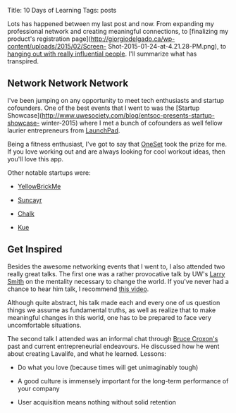 Title: 10 Days of Learning
Tags: posts

Lots has happened between my last post and now. From expanding my professional
network and creating meaningful connections, to [finalizing my product's
registration page](http://giorgiodelgado.ca/wp-content/uploads/2015/02/Screen-
Shot-2015-01-24-at-4.21.28-PM.png), to [hanging out with really influential
people](https://twitter.com/Giorgio_Delgado/status/562347062524911616). I'll
summarize what has transpired.



## Network Network Network

I've been jumping on any opportunity to meet tech enthusiasts and startup
cofounders. One of the best events that I went to was the [Startup
Showcase](http://www.uwesociety.com/blog/entsoc-presents-startup-showcase-
winter-2015) where I met a bunch of cofounders as well fellow laurier
entrepreneurs from [LaunchPad](http://laurierentrepreneur.ca/launchpad/).

Being a fitness enthusiast, I've got to say that
[OneSet](http://www.oneset.co/) took the prize for me. If you love working out
and are always looking for cool workout ideas, then you'll love this app.

Other notable startups were:



  * [YellowBrickMe](http://www.yellowbrickme.ca/)

* [Suncayr](http://www.suncayr.ca/)

* [Chalk](https://www.chalk.com/)

* [Kue](http://getkue.ca/)

## Get Inspired

Besides the awesome networking events that I went to, I also attended two
really great talks. The first one was a rather provocative talk by UW's [Larry
Smith](https://www.ted.com/speakers/larry_smith) on the mentality necessary to
change the world. If you've never had a chance to hear him talk, I recommend
[this
video](http://www.ted.com/talks/larry_smith_why_you_will_fail_to_have_a_great_career?language=en).

Although quite abstract, his talk made each and every one of us question
things we assume as fundamental truths, as well as realize that to make
meaningful changes in this world, one has to be prepared to face very
uncomfortable situations.

The second talk I attended was an informal chat through [Bruce
Croxon's](http://brucecroxon.com/bio/) past and current entrepreneurial
endeavours. He discussed how he went about creating Lavalife, and what he
learned. Lessons:

* Do what you love (because times will get unimaginably tough)



* A good culture is immensely important for the long-term performance of your company



* User acquisition means nothing without solid retention

